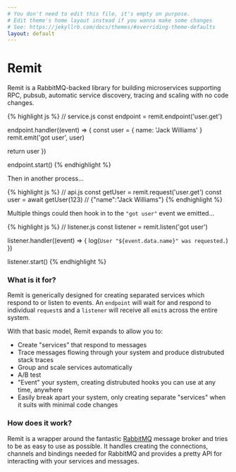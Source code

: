 ```yaml
---
# You don't need to edit this file, it's empty on purpose.
# Edit theme's home layout instead if you wanna make some changes
# See: https://jekyllrb.com/docs/themes/#overriding-theme-defaults
layout: default
---
```

# Remit

Remit is a RabbitMQ-backed library for building microservices supporting RPC, pubsub, automatic service discovery, tracing and scaling with no code changes.

{% highlight js %}
// service.js
const endpoint = remit.endpoint('user.get')

endpoint.handler((event) => {
  const user = { name: 'Jack Williams' }
  remit.emit('got user', user)

  return user
})

endpoint.start()
{% endhighlight %}

Then in another process...

{% highlight js %}
// api.js
const getUser = remit.request('user.get')
const user = await getUser(123)
// {"name":"Jack Williams"}
{% endhighlight %}

Multiple things could then hook in to the `"got user"` event we emitted...

{% highlight js %}
// listener.js
const listener = remit.listen('got user')

listener.handler((event) => {
  log(`User "${event.data.name}" was requested.`)
})

listener.start()
{% endhighlight %}

### What is it for?

Remit is generically designed for creating separated services which respond to or listen to events. An `endpoint` will wait for and respond to individual `request`s and a `listener` will receive all `emit`s across the entire system.

With that basic model, Remit expands to allow you to:

- Create "services" that respond to messages
- Trace messages flowing through your system and produce distrubuted stack traces
- Group and scale services automatically
- A/B test
- "Event" your system, creating distrubuted hooks you can use at any time, anywhere
- Easily break apart your system, only creating separate "services" when it suits with minimal code changes

### How does it work?

Remit is a wrapper around the fantastic [RabbitMQ][rabbitmq] message broker and tries to be as easy to use as possible. It handles creating the connections, channels and bindings needed for RabbitMQ and provides a pretty API for interacting with your services and messages.

[rabbitmq]: https://rabbitmq.com
